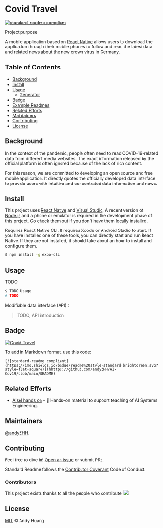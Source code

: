 # Covid Travel

[![standard-readme compliant](https://img.shields.io/badge/readme%20style-standard-brightgreen.svg?style=flat-square)](https://github.com/andyZHH/AI-Cov19/blob/main/README)

Project purpose

A mobile application based on [React Native](https://reactnative.dev/) allows users to download the application through their mobile phones to follow and read the latest data and related news about the new crown virus in Germany.


## Table of Contents

- [Background](#background)
- [Install](#install)
- [Usage](#usage)
	- [Generator](#generator)
- [Badge](#badge)
- [Example Readmes](#example-readmes)
- [Related Efforts](#related-efforts)
- [Maintainers](#maintainers)
- [Contributing](#contributing)
- [License](#license)

## Background

In the context of the pandemic, people often need to read COVID-19-related data from different media websites. The exact information released by the official platform is often ignored because of the lack of rich content.

For this reason, we are committed to developing an open source and free mobile application. It directly quotes the officially developed data interface to provide users with intuitive and concentrated data information and news.


## Install

This project uses [React Native](https://reactnative.dev/) and [Visual Studio](https://visualstudio.microsoft.com/de/downloads/). A recent version of [Node.js](https://nodejs.org/en/) and a phone or emulator is required in the development phase of this project. Go check them out if you don't have them locally installed.

Requires React Native CLI. It requires Xcode or Android Studio to start. If you have installed one of these tools, you can directly start and run React Native. If they are not installed, it should take about an hour to install and configure them.

```sh
$ npm install -g expo-cli
```

## Usage

TODO

```sh
$ TODO Usage
# TODO
```
Modifiable data interface (API)：

> TODO, API introduction


## Badge

[![Covid Travel](https://img.shields.io/badge/readme%20style-standard-brightgreen.svg?style=flat-square)](https://github.com/andyZHH/AI-Cov19/blob/main/README)

To add in Markdown format, use this code:

```
[![standard-readme compliant](https://img.shields.io/badge/readme%20style-standard-brightgreen.svg?style=flat-square)](hhttps://github.com/andyZHH/AI-Cov19/blob/main/README)
```


## Related Efforts

- [Aisel hands on](https://github.com/andyZHH/aisel-hands-on) - 💌 Hands-on material to support teaching of AI Systems Engineering.

## Maintainers

[@andyZHH](https://github.com/andyZHH).

## Contributing

Feel free to dive in! [Open an issue](https://github.com/andyZHH/AI-Cov19/blob/issues/new) or submit PRs.

Standard Readme follows the [Contributor Covenant](http://contributor-covenant.org/version/1/3/0/) Code of Conduct.

### Contributors

This project exists thanks to all the people who contribute. 
<a href="https://github.com/andyZHH/AI-Cov19/graphs/contributors"><img src="https://github.com/andyZHH/AI-Cov19/graphs/contributors.svg?width=890&button=false" /></a>


## License

[MIT](LICENSE) © Andy Huang
